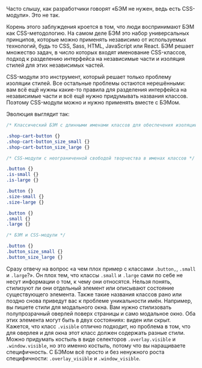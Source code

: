 Часто слышу, как разработчики говорят «БЭМ не нужен, ведь есть CSS-модули». Это не так.

Корень этого заблуждения кроется в том, что люди воспринимают БЭМ как CSS-методологию. На самом деле БЭМ это набор универсальных принципов, которые можно применять независимо от используемых технологий, будь то CSS, Sass, HTML, JavaScript или React. БЭМ решает множество задач, в число которых входят именование CSS-классов, подход к разделению интерфейса на независимые части и изоляция стилей для этих независимых частей.

CSS-модули это инструмент, который решает только проблему изоляции стилей. Все остальные проблемы остаются нерешёнными: вам всё ещё нужны какие-то правила для разделения интерфейса на независимые части и всё ещё нужно придумывать названия классов. Поэтому CSS-модули можно и нужно применять вместе с БЭМом.

Эволюция выглядит так:

```css
/* Классический БЭМ с длинными именами классов для обеспечения изоляции */

.shop-cart-button {}
.shop-cart-button_size_small {}
.shop-cart-button_size_large {}
```

```css
/* CSS-модули с неограниченной свободой творчества в именах классов */

.button {}
.is-small {}
.is-large {}

.button {}
.size-small {}
.size-large {}

.button {}
.small {}
.large {}
```

```css
/* БЭМ и CSS-модули */

.button {}
.button_size_small {}
.button_size_large {}
```

Сразу отвечу на вопрос «а чем плох пример с классами `.button,`, `.small` и `.large`?». Он плох тем, что классы `.small` и `.large` сами по себе не несут информации о том, к чему они относятся. Нельзя понять, стилизуют ли они отдельный элемент или описывают состояние существующего элемента. Также такие названия классов рано или поздно снова приведут вас к проблеме уникальности имён. Например, вы пишете стили для модального окна. Вам нужно стилизовать полупрозрачный оверлей поверх страницы и само модальное окно. Оба этих элемента могут быть в двух состояниях: виден или скрыт. Кажется, что класс `.visible` отлично подходит, но проблема в том, что для оверлея и для окна этот класс должен содержать разные стили. Можно придумать костыль в виде селекторов `.overlay.visible` и `.window.visible`, но это именно костыль, потому что вы наращиваете специфичность. С БЭМом всё просто и без ненужного роста специфичности: `.overlay_visible` и `.window_visible`.
